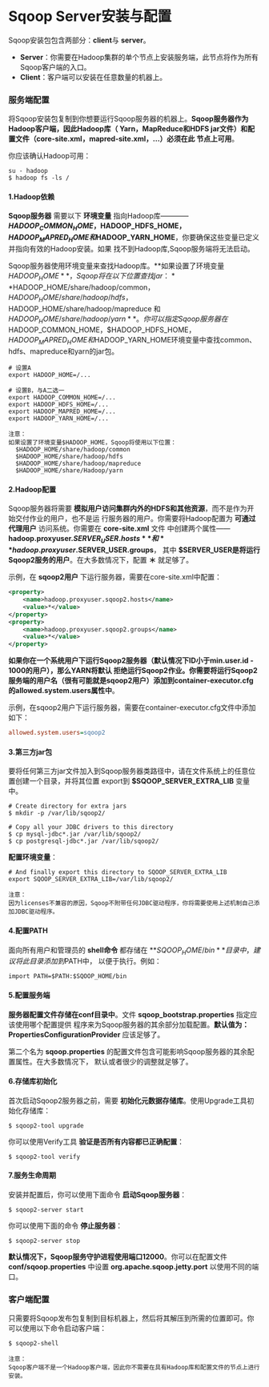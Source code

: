 Sqoop Server安装与配置
=================================================================================
Sqoop安装包包含两部分：**client**与 **server**。
+ **Server**：你需要在Hadoop集群的单个节点上安装服务端，此节点将作为所有Sqoop客户端的入口。
+ **Client**：客户端可以安装在任意数量的机器上。

### 服务端配置
将Sqoop安装包复制到你想要运行Sqoop服务器的机器上。**Sqoop服务器作为Hadoop客户端，因此Hadoop库（
Yarn，MapReduce和HDFS jar文件）和配置文件（core-site.xml，mapred-site.xml，...）必须在此
节点上可用**。

你应该确认Hadoop可用：
```shell
su - hadoop
$ hadoop fs -ls /
```

#### 1.Hadoop依赖
**Sqoop服务器** 需要以下 **环境变量** 指向Hadoop库———— **$HADOOP_COMMON_HOME，$HADOOP_HDFS_HOME，
$HADOOP_MAPRED_HOME和$HADOOP_YARN_HOME**，你要确保这些变量已定义并指向有效的Hadoop安装。如果
找不到Hadoop库,Sqoop服务端将无法启动。

Sqoop服务器使用环境变量来查找Hadoop库。**如果设置了环境变量$HADOOP_HOME**，Sqoop将在以下位置查找jar：
**$HADOOP_HOME/share/hadoop/common，$HADOOP_HOME/share/hadoop/hdfs，$HADOOP_HOME/share/hadoop/mapreduce
和$HADOOP_HOME/share/hadoop/yarn**。你可以指定Sqoop服务器在$HADOOP_COMMON_HOME，$HADOOP_HDFS_HOME，
$HADOOP_MAPRED_HOME和$HADOOP_YARN_HOME环境变量中查找common、hdfs、mapreduce和yarn的jar包。
```shell
# 设置A
export HADOOP_HOME=/...

# 设置B，与A二选一
export HADOOP_COMMON_HOME=/...
export HADOOP_HDFS_HOME=/...
export HADOOP_MAPRED_HOME=/...
export HADOOP_YARN_HOME=/...
```
```
注意：
如果设置了环境变量$HADOOP_HOME，Sqoop将使用以下位置：
  $HADOOP_HOME/share/hadoop/common
  $HADOOP_HOME/share/hadoop/hdfs
  $HADOOP_HOME/share/hadoop/mapreduce
  $HADOOP_HOME/share/Hadoop/yarn
```

#### 2.Hadoop配置
Sqoop服务器将需要 **模拟用户访问集群内外的HDFS和其他资源**，而不是作为开始交付作业的用户，也不是运
行服务器的用户。你需要将Hadoop配置为 **可通过代理用户** 访问系统。你需要在 **core-site.xml** 文件
中创建两个属性——**hadoop.proxyuser.$SERVER_USER.hosts** 和 **hadoop.proxyuser.$SERVER_USER.groups**，
其中 **$SERVER_USER是将运行Sqoop2服务的用户**。在大多数情况下，配置 **＊** 就足够了。

示例，在 **sqoop2用户** 下运行服务器，需要在core-site.xml中配置：
```xml
<property>
    <name>hadoop.proxyuser.sqoop2.hosts</name>
    <value>*</value>
</property>
<property>
    <name>hadoop.proxyuser.sqoop2.groups</name>
    <value>*</value>
</property>
```
**如果你在一个系统用户下运行Sqoop2服务器（默认情况下ID小于min.user.id - 1000的用户），那么YARN将默认
拒绝运行Sqoop2作业。你需要将运行Sqoop2服务端的用户名（很有可能就是sqoop2用户）添加到container-executor.cfg
的allowed.system.users属性中**。

示例，在sqoop2用户下运行服务器，需要在container-executor.cfg文件中添加如下：
```ini
allowed.system.users=sqoop2
```

#### 3.第三方jar包
要将任何第三方jar文件加入到Sqoop服务器类路径中，请在文件系统上的任意位置创建一个目录，并将其位置
export到 **$SQOOP_SERVER_EXTRA_LIB** 变量中。
```shell
# Create directory for extra jars
$ mkdir -p /var/lib/sqoop2/

# Copy all your JDBC drivers to this directory
$ cp mysql-jdbc*.jar /var/lib/sqoop2/
$ cp postgresql-jdbc*.jar /var/lib/sqoop2/
```
**配置环境变量**：
```shell
# And finally export this directory to SQOOP_SERVER_EXTRA_LIB
export SQOOP_SERVER_EXTRA_LIB=/var/lib/sqoop2/
```
```
注意：
因为licenses不兼容的原因，Sqoop不附带任何JDBC驱动程序，你将需要使用上述机制自己添加JDBC驱动程序。
```

#### 4.配置PATH
面向所有用户和管理员的 **shell命令** 都存储在 **$SQOOP_HOME/bin** 目录中，建议将此目录添加到$PATH中，
以便于执行。例如：
```
import PATH=$PATH:$SQOOP_HOME/bin
```

#### 5.配置服务端
**服务器配置文件存储在conf目录中**。文件 **sqoop_bootstrap.properties** 指定应该使用哪个配置提供
程序来为Sqoop服务器的其余部分加载配置。**默认值为：PropertiesConfigurationProvider** 应该足够了。

第二个名为 **sqoop.properties** 的配置文件包含可能影响Sqoop服务器的其余配置属性。在大多数情况下，
默认或者很少的调整就足够了。

#### 6.存储库初始化
首次启动Sqoop2服务器之前，需要 **初始化元数据存储库**。使用Upgrade工具初始化存储库：
```shell
$ sqoop2-tool upgrade
```
你可以使用Verify工具 **验证是否所有内容都已正确配置**：
```shell
$ sqoop2-tool verify
```

#### 7.服务生命周期
安装并配置后，你可以使用下面命令 **启动Sqoop服务器**：
```shell
$ sqoop2-server start
```
你可以使用下面的命令 **停止服务器**：
```shell
$ sqoop2-server stop
```
**默认情况下，Sqoop服务守护进程使用端口12000**。你可以在配置文件 **conf/sqoop.properties** 中设置
**org.apache.sqoop.jetty.port** 以使用不同的端口。


### 客户端配置
只需要将Sqoop发布包复制到目标机器上，然后将其解压到所需的位置即可。你可以使用以下命令启动客户端：
```shell
$ sqoop2-shell
```
```
注意：
Sqoop客户端不是一个Hadoop客户端，因此你不需要在具有Hadoop库和配置文件的节点上进行安装。
```
